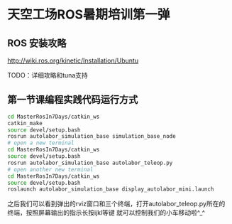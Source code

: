# 天空工场ROS暑期培训第一弹

## ROS 安装攻略

http://wiki.ros.org/kinetic/Installation/Ubuntu

TODO：详细攻略和tuna支持

## 第一节课编程实践代码运行方式

```bash
cd MasterRosIn7Days/catkin_ws
catkin_make
source devel/setup.bash
rosrun autolabor_simulation_base simulation_base_node
# open a new terminal
cd MasterRosIn7Days/catkin_ws
source devel/setup.bash
rosrun autolabor_simulation_base autolabor_teleop.py
# open another new terminal
cd MasterRosIn7Days/catkin_ws
source devel/setup.bash
roslaunch autolabor_simulation_base display_autolabor_mini.launch
```

之后我们可以看到弹出的rviz窗口和三个终端，打开autolabor_teleop.py所在的终端，按照屏幕输出的指示长按ijkl等键
就可以控制我们的小车移动啦^_^

